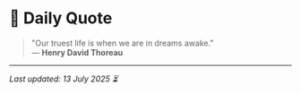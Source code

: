 # 📜 Daily Quote

> "Our truest life is when we are in dreams awake."  
> — **Henry David Thoreau**

---

_Last updated: 13 July 2025 ⏳_
